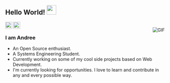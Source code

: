 ## Hello World! <img src="https://raw.githubusercontent.com/iampavangandhi/iampavangandhi/master/gifs/Hi.gif" width="30px"></h2>

<a href="https://www.linkedin.com/in/andree-dev/">
  <img align="left" alt="Ajay's Linkdein" width="22px" src="https://cdn.jsdelivr.net/npm/simple-icons@v3/icons/linkedin.svg" />
</a>
<a href="https://github.com/andreedev">
  <img align="left" alt="Andree's Github" width="22px" src="https://cdn.jsdelivr.net/npm/simple-icons@v3/icons/github.svg" />
</a>

<br />
<img align="right" alt="GIF" src="https://media.giphy.com/media/13HgwGsXF0aiGY/giphy.gif" />

### I am Andree
- An Open Source enthusiast.
- A Systems Engineering Student. 
- Currently working on some of my cool side projects based on Web Development.
- I'm currently looking for opportunities. I love to learn and contribute in any and every possible way.
